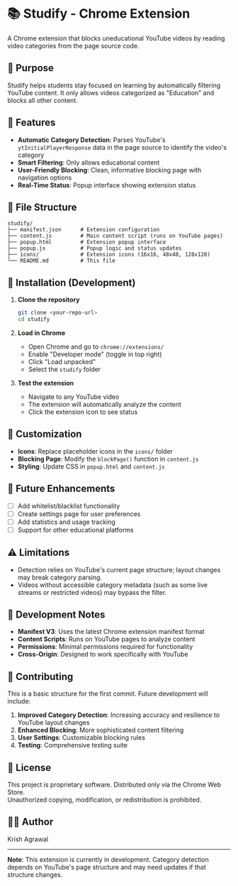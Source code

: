 # 📚 Studify - Chrome Extension

A Chrome extension that blocks uneducational YouTube videos by reading video categories from the page source code.

## 🎯 Purpose

Studify helps students stay focused on learning by automatically filtering YouTube content. It only allows videos categorized as "Education" and blocks all other content.

## 🚀 Features

- **Automatic Category Detection**: Parses YouTube's `ytInitialPlayerResponse` data in the page source to identify the video's category
- **Smart Filtering**: Only allows educational content
- **User-Friendly Blocking**: Clean, informative blocking page with navigation options
- **Real-Time Status**: Popup interface showing extension status

## 📁 File Structure

```
studify/
├── manifest.json      # Extension configuration
├── content.js         # Main content script (runs on YouTube pages)
├── popup.html         # Extension popup interface
├── popup.js           # Popup logic and status updates
├── icons/             # Extension icons (16x16, 48x48, 128x128)
└── README.md          # This file
```

## 🔧 Installation (Development)

1. **Clone the repository**
   ```bash
   git clone <your-repo-url>
   cd studify
   ```

2. **Load in Chrome**
   - Open Chrome and go to `chrome://extensions/`
   - Enable "Developer mode" (toggle in top right)
   - Click "Load unpacked"
   - Select the `studify` folder

3. **Test the extension**
   - Navigate to any YouTube video
   - The extension will automatically analyze the content
   - Click the extension icon to see status

## 🎨 Customization

- **Icons**: Replace placeholder icons in the `icons/` folder
- **Blocking Page**: Modify the `blockPage()` function in `content.js`
- **Styling**: Update CSS in `popup.html` and `content.js`

## 🔮 Future Enhancements

- [ ] Add whitelist/blacklist functionality
- [ ] Create settings page for user preferences
- [ ] Add statistics and usage tracking
- [ ] Support for other educational platforms

## ⚠️ Limitations

- Detection relies on YouTube's current page structure; layout changes may break category parsing.
- Videos without accessible category metadata (such as some live streams or restricted videos) may bypass the filter.

## 📝 Development Notes

- **Manifest V3**: Uses the latest Chrome extension manifest format
- **Content Scripts**: Runs on YouTube pages to analyze content
- **Permissions**: Minimal permissions required for functionality
- **Cross-Origin**: Designed to work specifically with YouTube

## 🤝 Contributing

This is a basic structure for the first commit. Future development will include:

1. **Improved Category Detection**: Increasing accuracy and resilience to YouTube layout changes
2. **Enhanced Blocking**: More sophisticated content filtering
3. **User Settings**: Customizable blocking rules
4. **Testing**: Comprehensive testing suite

## 📄 License

This project is proprietary software. Distributed only via the Chrome Web Store.  
Unauthorized copying, modification, or redistribution is prohibited.  

## 👨‍💻 Author

Krish Agrawal

---

**Note**: This extension is currently in development. Category detection depends on YouTube's page structure and may need updates if that structure changes.
